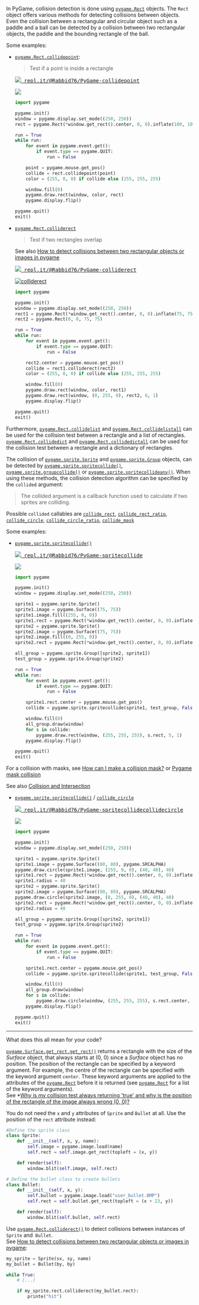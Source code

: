 In PyGame, collision detection is done using [`pygame.Rect`](https://www.pygame.org/docs/ref/rect.html) objects. The `Rect` object offers various methods for detecting collisions between objects. Even the collision between a rectangular and circular object such as a paddle and a ball can be detected by a collision between two rectangular objects, the paddle and the bounding rectangle of the ball.

Some examples:

- [`pygame.Rect.collidepoint`](https://www.pygame.org/docs/ref/rect.html#pygame.Rect.collidepoint):
  
  > Test if a point is inside a rectangle

  <kbd>[![][1] repl.it/@Rabbid76/PyGame-collidepoint](https://repl.it/@Rabbid76/PyGame-collidepoint#main.py)</kbd>

  [![][2]][2]

  ```py
  import pygame

  pygame.init()
  window = pygame.display.set_mode((250, 250))
  rect = pygame.Rect(*window.get_rect().center, 0, 0).inflate(100, 100)

  run = True
  while run:
      for event in pygame.event.get():
          if event.type == pygame.QUIT:
              run = False

      point = pygame.mouse.get_pos()
      collide = rect.collidepoint(point)
      color = (255, 0, 0) if collide else (255, 255, 255)

      window.fill(0)
      pygame.draw.rect(window, color, rect)
      pygame.display.flip()

  pygame.quit()
  exit()
  ```

- [`pygame.Rect.colliderect`](https://www.pygame.org/docs/ref/rect.html#pygame.Rect.colliderect)

  > Test if two rectangles overlap

  See also [How to detect collisions between two rectangular objects or images in pygame](https://stackoverflow.com/questions/63561028/how-to-detect-collision-between-two-images-in-pygame/63561152#63561152)

   <kbd>[![][1] repl.it/@Rabbid76/PyGame-colliderect](https://repl.it/@Rabbid76/PyGame-colliderect#main.py)</kbd>

  [![colliderect][3]][3]

  ```py
  import pygame

  pygame.init()
  window = pygame.display.set_mode((250, 250))
  rect1 = pygame.Rect(*window.get_rect().center, 0, 0).inflate(75, 75)
  rect2 = pygame.Rect(0, 0, 75, 75)

  run = True
  while run:
      for event in pygame.event.get():
          if event.type == pygame.QUIT:
              run = False

      rect2.center = pygame.mouse.get_pos()
      collide = rect1.colliderect(rect2)
      color = (255, 0, 0) if collide else (255, 255, 255)

      window.fill(0)
      pygame.draw.rect(window, color, rect1)
      pygame.draw.rect(window, (0, 255, 0), rect2, 6, 1)
      pygame.display.flip()

  pygame.quit()
  exit()
  ```

Furthermore, [`pygame.Rect.collidelist`](https://www.pygame.org/docs/ref/rect.html#pygame.Rect.collidelist) and [`pygame.Rect.collidelistall`](https://www.pygame.org/docs/ref/rect.html#pygame.Rect.collidelistall) can be used for the collision test between a rectangle and a list of rectangles. [`pygame.Rect.collidedict`](https://www.pygame.org/docs/ref/rect.html#pygame.Rect.collidedict) and [`pygame.Rect.collidedictall`](https://www.pygame.org/docs/ref/rect.html#pygame.Rect.collidedictall) can be used for the collision test between a rectangle and a dictionary of rectangles.

The collision of [`pygame.sprite.Sprite`](https://www.pygame.org/docs/ref/sprite.html#pygame.sprite.Sprite) and [`pygame.sprite.Group`](https://www.pygame.org/docs/ref/sprite.html#pygame.sprite.Group) objects, can be detected by [`pygame.sprite.spritecollide()`](https://www.pygame.org/docs/ref/sprite.html#pygame.sprite.spritecollide), [`pygame.sprite.groupcollide()`](https://www.pygame.org/docs/ref/sprite.html#pygame.sprite.groupcollide) or [`pygame.sprite.spritecollideany()`](https://www.pygame.org/docs/ref/sprite.html#pygame.sprite.spritecollideany). When using these methods, the collision detection algorithm can be specified by the `collided` argument:

> The collided argument is a callback function used to calculate if two sprites are colliding.

Possible `collided` callables are [`collide_rect`](https://www.pygame.org/docs/ref/sprite.html#pygame.sprite.collide_rect), [`collide_rect_ratio`](https://www.pygame.org/docs/ref/sprite.html#pygame.sprite.collide_rect_ratio), [`collide_circle`](https://www.pygame.org/docs/ref/sprite.html#pygame.sprite.collide_circle), [`collide_circle_ratio`](https://www.pygame.org/docs/ref/sprite.html#pygame.sprite.collide_circle_ratio), [`collide_mask`](https://www.pygame.org/docs/ref/sprite.html#pygame.sprite.collide_mask)

Some examples:

- [`pygame.sprite.spritecollide()`](https://www.pygame.org/docs/ref/sprite.html#pygame.sprite.spritecollide)

  <kbd>[![][1] repl.it/@Rabbid76/PyGame-spritecollide](https://repl.it/@Rabbid76/PyGame-spritecollide#main.py)</kbd>

  [![][4]][4]

  ```py
  import pygame

  pygame.init()
  window = pygame.display.set_mode((250, 250))

  sprite1 = pygame.sprite.Sprite()
  sprite1.image = pygame.Surface((75, 75))
  sprite1.image.fill((255, 0, 0))
  sprite1.rect = pygame.Rect(*window.get_rect().center, 0, 0).inflate(75, 75)
  sprite2 = pygame.sprite.Sprite()
  sprite2.image = pygame.Surface((75, 75))
  sprite2.image.fill((0, 255, 0))
  sprite2.rect = pygame.Rect(*window.get_rect().center, 0, 0).inflate(75, 75)

  all_group = pygame.sprite.Group([sprite2, sprite1])
  test_group = pygame.sprite.Group(sprite2)

  run = True
  while run:
      for event in pygame.event.get():
          if event.type == pygame.QUIT:
              run = False

      sprite1.rect.center = pygame.mouse.get_pos()
      collide = pygame.sprite.spritecollide(sprite1, test_group, False)

      window.fill(0)
      all_group.draw(window)
      for s in collide:
          pygame.draw.rect(window, (255, 255, 255), s.rect, 5, 1)
      pygame.display.flip()

  pygame.quit()
  exit()
  ```

For a collision with masks, see [How can I make a collision mask?](https://stackoverflow.com/questions/56043600/how-can-i-made-a-collision-mask/56045037#56045037) or [Pygame mask collision](https://stackoverflow.com/questions/60077813/pygame-mask-collision/60078039#60078039)

See also [Collision and Intersection](https://github.com/Rabbid76/PyGameExamplesAndAnswers/blob/master/documentation/pygame/pygame_collision_and_intesection.md) 

- [`pygame.sprite.spritecollide()`](https://www.pygame.org/docs/ref/sprite.html#pygame.sprite.spritecollide) / [`collide_circle`](https://www.pygame.org/docs/ref/sprite.html#pygame.sprite.collide_circle)

  <kbd>[![][1] repl.it/@Rabbid76/PyGame-spritecollidecollidecircle](https://repl.it/@Rabbid76/PyGame-spritecollidecollidecircle#main.py)</kbd>

  [![][5]][5]

  ```py
  import pygame

  pygame.init()
  window = pygame.display.set_mode((250, 250))

  sprite1 = pygame.sprite.Sprite()
  sprite1.image = pygame.Surface((80, 80), pygame.SRCALPHA)
  pygame.draw.circle(sprite1.image, (255, 0, 0), (40, 40), 40)
  sprite1.rect = pygame.Rect(*window.get_rect().center, 0, 0).inflate(80, 80)
  sprite1.radius = 40
  sprite2 = pygame.sprite.Sprite()
  sprite2.image = pygame.Surface((80, 89), pygame.SRCALPHA)
  pygame.draw.circle(sprite2.image, (0, 255, 0), (40, 40), 40)
  sprite2.rect = pygame.Rect(*window.get_rect().center, 0, 0).inflate(80, 80)
  sprite2.radius = 40 

  all_group = pygame.sprite.Group([sprite2, sprite1])
  test_group = pygame.sprite.Group(sprite2)

  run = True
  while run:
      for event in pygame.event.get():
          if event.type == pygame.QUIT:
              run = False

      sprite1.rect.center = pygame.mouse.get_pos()
      collide = pygame.sprite.spritecollide(sprite1, test_group, False, pygame.sprite.collide_circle)

      window.fill(0)
      all_group.draw(window)
      for s in collide:
          pygame.draw.circle(window, (255, 255, 255), s.rect.center, s.rect.width // 2, 5)
      pygame.display.flip()

  pygame.quit()
  exit()
  ```

---

What does this all mean for your code?

[`pygame.Surface.get_rect.get_rect()`](https://www.pygame.org/docs/ref/surface.html#pygame.Surface.get_rect) returns a rectangle with the size of the _Surface_ object, that always starts at (0, 0) since a _Surface_ object has no position. The position of the rectangle can be specified by a keyword argument. For example, the centre of the rectangle can be specified with the keyword argument `center`. These keyword arguments are applied to the attributes of the [`pygame.Rect`](https://www.pygame.org/docs/ref/rect.html) before it is returned (see [`pygame.Rect`](https://www.pygame.org/docs/ref/rect.html) for a list of the keyword arguments).  
See *[Why is my collision test always returning 'true' and why is the position of the rectangle of the image always wrong (0, 0)?](https://stackoverflow.com/questions/57730329/pygame-collide-rect-function-always-returning-true/57730378#57730378)

You do not need the `x` and `y` attributes of `Sprite` and `Bullet` at all. Use the position of the `rect` attribute instead:

```py
#Define the sprite class
class Sprite:
    def __init__(self, x, y, name):
        self.image = pygame.image.load(name)
        self.rect = self.image.get_rect(topleft = (x, y))

    def render(self):
        window.blit(self.image, self.rect)

# Define the bullet class to create bullets          
class Bullet:
    def __init__(self, x, y):
        self.bullet = pygame.image.load("user_bullet.BMP")
        self.rect = self.bullet.get_rect(topleft = (x + 23, y))

    def render(self):
        window.blit(self.bullet, self.rect)
```

Use [`pygame.Rect.colliderect()`](https://www.pygame.org/docs/ref/rect.html#pygame.Rect.colliderect) to detect collisions between instances of `Sprite` and` Bullet`.  
See [How to detect collisions between two rectangular objects or images in pygame](https://stackoverflow.com/questions/63561028/how-to-detect-collision-between-two-images-in-pygame/63561152#63561152):

```py
my_sprite = Sprite(sx, sy, name)
my_bullet = Bullet(by, by)
```

```py
while True:
    # [...]

    if my_sprite.rect.colliderect(my_bullet.rect):
        printe("hit")
```

  [1]: https://i.sstatic.net/5jD0C.png
  [2]: https://i.sstatic.net/wCi2z.gif
  [3]: https://i.sstatic.net/r2y9r.gif
  [4]: https://i.sstatic.net/3DdjL.gif
  [5]: https://i.sstatic.net/SS1Pb.gif